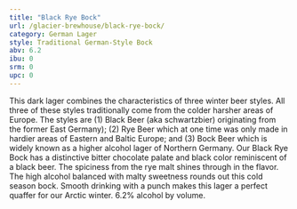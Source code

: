 ```yaml
---
title: "Black Rye Bock"
url: /glacier-brewhouse/black-rye-bock/
category: German Lager
style: Traditional German-Style Bock
abv: 6.2
ibu: 0
srm: 0
upc: 0
---
```

This dark lager combines the characteristics of three winter beer styles. All three of these styles traditionally come from the colder harsher areas of Europe. The styles are (1) Black Beer (aka schwartzbier) originating from the former East Germany); (2) Rye Beer which at one time was only made in hardier areas of Eastern and Baltic Europe; and (3) Bock Beer which is widely known as a higher alcohol lager of Northern Germany. Our Black Rye Bock has a distinctive bitter chocolate palate and black color reminiscent of a black beer. The spiciness from the rye malt shines through in the flavor. The high alcohol balanced with malty sweetness rounds out this cold season bock. Smooth drinking with a punch makes this lager a perfect quaffer for our Arctic winter. 6.2% alcohol by volume.
